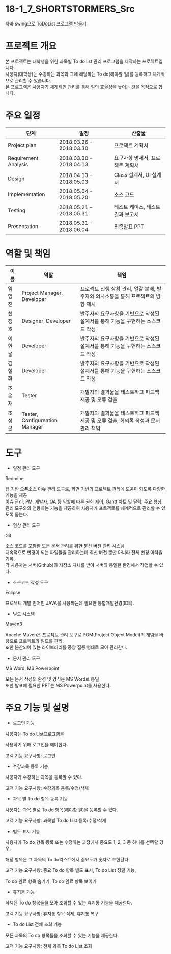 # 18-1_7_SHORTSTORMERS_Src
자바 swing으로 ToDoList 프로그램 만들기



# 프로젝트 개요   

본 프로젝트는 대학생을 위한 과목별 To do list 관리 프로그램을 제작하는 프로젝트입니다.   
사용자(대학생)는 수강하는 과목과 그에 해당하는 To do(해야할 일)를 등록하고 체계적으로 관리할 수 있습니다.   
본 프로그램은 사용자가 체계적인 관리를 통해 일의 효율성을 높이는 것을 목적으로 합니다.   



 
# 주요 일정

|단계|일정|산출물|
|------|---|---|
|Project plan|2018.03.26 – 2018.03.30|프로젝트 계획서|
|Requirement Analysis|2018.03.30 – 2018.04.13|요구사항 명세서, 프로젝트 계획서|
|Design|2018.04.13 – 2018.05.03 |Class 설계서, UI 설계서|
|Implementation|2018.05.04 – 2018.05.20 |소스 코드| 
|Testing|2018.05.21 – 2018.05.31|테스트 케이스, 테스트 결과 보고서| 
|Presentation|2018.05.31 – 2018.06.04 |최종발표 PPT| 


 
# 역할 및 책임
|이름|역할|책임|
|------|---|---|
|임명진|Project Manager, Developer|프로젝트 진행 상황 관리, 일감 분배, 발주자와 의사소통을 통해 프로젝트의 방향 제시|
|천정호|Designer, Developer|발주자의 요구사항을 기반으로 작성된 설계서를 통해 기능을 구현하는 소스코드 작성|
|이한울|Developer|발주자의 요구사항을 기반으로 작성된 설계서를 통해 기능을 구현하는 소스코드 작성|
|김철환|Developer|발주자의 요구사항을 기반으로 작성된 설계서를 통해 기능을 구현하는 소스코드 작성| 
|조은재|Tester| 개발자의 결과물을 테스트하고 피드백 제공 및 오류 검출| 
|조성윤|Tester, Configureation Manager|개발자의 결과물을 테스트하고 피드백 제공 및 오류 검출, 회의록 작성과 문서 관리 책임| 
  

 
# 도구

- 일정 관리 도구

Redmine

웹 기반 오픈소스 이슈 관리 도구로, 화면 기반의 프로젝트 관리에 도움이 되도록 다양한 기능을 제공   
이슈 관리, PM, 개발자, QA 등 역할에 따른 권한 제어, Gantt 차트 및 달력, 주요 형상 관리 도구와의 연동하는 기능을 제공하여 사용자가 프로젝트를 체계적으로 관리할 수 있도록 돕는다.   

 

-  형상 관리 도구   

Git   

소스 코드를 포함한 모든 문서 관리를 위한 분산 버전 관리 시스템.   
지속적으로 변경이 되는 파일들을 관리하는데 최신 버전 뿐만 아니라 전체 변경 이력을 기록.   
각 사용자는 서버(Github)의 저장소 자체를 받아 서버와 동일한 환경에서 작업할 수 있다.   

 

- 소스코드 작성 도구   

Eclipse   

프로젝트 개발 언어인 JAVA를 사용하는데 필요한 통합개발환경(IDE).   

 

- 빌드 시스템   

Maven3

Apache Maven은 프로젝트 관리 도구로 POM(Project Object Model)의 개념을 바탕으로 프로젝트의 빌드를 관리.   
또한 분산되어 있는 라이브러리를 중앙 집중 형태로 모아 관리한다.   

 

- 문서 관리 도구

MS Word, MS Powerpoint

모든 문서 작성의 환경 및 양식은 MS Word로 통일   
또한 발표에 필요한 PPT는 MS Powerpoint를 사용한다.

 
 
 
# 주요 기능 및 설명

- 로그인 기능

사용자는 To do List프로그램을

사용하기 위해 로그인을 해야한다.

고객 기능 요구사항: 로그인

 

- 수강과목 등록 기능

사용자가 수강하는 과목을 등록할 수 있다.

고객 기능 요구사항: 수강과목 등록/수정/삭제

 

- 과목 별 To do 항목 등록 기능

사용자는 과목 별로 To do 항목(해야할 일)을 등록할 수 있다.

고객 기능 요구사항: 과목별 To do List 등록/수정/삭제

 

- 별도 표시 기능

사용자가 To do 항목 등록 또는 수정하는 과정에서 중요도 1, 2, 3 중 하나를 선택할 경우,

해당 항목은 그 과목의 To do리스트에서 중요도가 숫자로 표현된다.

고객 기능 요구사항: 중요 To do 항목 별도 표시, To do List 정렬 기능,

To do 완료 항목 숨기기, To do 완료 항목 보이기

 

- 휴지통 기능

삭제된 To do 항목들을 모아 조회할 수 있는 휴지통 기능을 제공한다.

고객 기능 요구사항: 휴지통 항목 삭제, 휴지통 복구

 

- To do List 전체 조회 기능

모든 과목의 To do 항목들을 조회할 수 있는 기능을 제공한다.

고객 기능 요구사항: 전체 과목 To do List 조회
